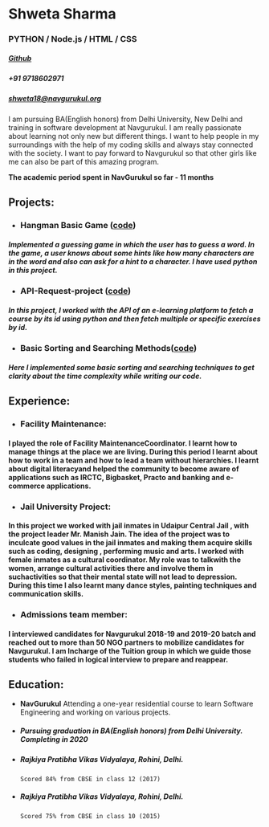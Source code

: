 # Shweta Sharma                                                              
### PYTHON / Node.js / HTML / CSS                                                                      
##### [Github](https://github.com/shwetasharma18)
##### +91 9718602971
##### shweta18@navgurukul.org
                                                                                                    
I am pursuing BA(English honors) from Delhi University, New Delhi and training in software development
at Navgurukul. I am really passionate about learning not only new but different things. I want to help
people in my surroundings with the help of my coding skills and always stay connected with the society. I
want to pay forward to Navgurukul so that other girls like me can also be part of this amazing program.

**The academic period spent in NavGurukul so far     -       11 months**

## Projects:
- ### Hangman Basic Game ([code](https://github.com/shwetasharma18/Hangman))
##### Implemented a guessing game in which the user has to guess a word. In the game, a user knows about some hints like how     many characters are in the word and also can ask for a hint to a character. I have used python in this project.
- ### API-Request-project ([code](https://github.com/shwetasharma18/Request-in-python))
##### In this project, I worked with the API of an e-learning platform to fetch a course by its id using python and then      fetch multiple or specific exercises by id.
- ### Basic Sorting and Searching Methods([code](https://github.com/shwetasharma18/searching-and-sorting-techniques))
##### Here I implemented some basic sorting and searching techniques to get clarity about the time complexity while writing our code.

## Experience:
- ### Facility Maintenance:  
#### I played the role of Facility MaintenanceCoordinator. I learnt how to manage things at the place we are living. During this period I learnt about how to work in a team and how to lead a team without hierarchies. I learnt about digital literacyand helped the community to become aware of applications such as IRCTC, Bigbasket, Practo and banking and e-commerce applications.
- ### Jail University Project: 
#### In this project we worked with jail inmates in Udaipur Central Jail , with the project leader Mr. Manish Jain. The idea of the project was to inculcate good values in the jail inmates and making them acquire skills such as coding, designing , performing music and arts. I worked with female inmates as a cultural coordinator. My role was to talkwith the women, arrange cultural activities there and involve them in suchactivities so that their mental state will not lead to depression. During this time I also learnt many dance styles, painting techniques and communication skills.
- ### Admissions team member: 
#### I interviewed candidates for Navgurukul 2018-19 and 2019-20 batch and reached out to more than 50 NGO partners to mobilize candidates for Navgurukul. I am Incharge of the Tuition group in which we guide those students who failed in logical interview to prepare and reappear.

## Education:
  - **NavGurukul**
  Attending a one-year residential course to learn Software Engineering and working on various projects.
  
  - ##### Pursuing graduation in BA(English honors) from Delhi University. Completing in 2020
  
  - ##### Rajkiya Pratibha Vikas Vidyalaya, Rohini, Delhi.
        Scored 84% from CBSE in class 12 (2017)
  
  - ##### Rajkiya Pratibha Vikas Vidyalaya, Rohini, Delhi.
        Scored 75% from CBSE in class 10 (2015)
